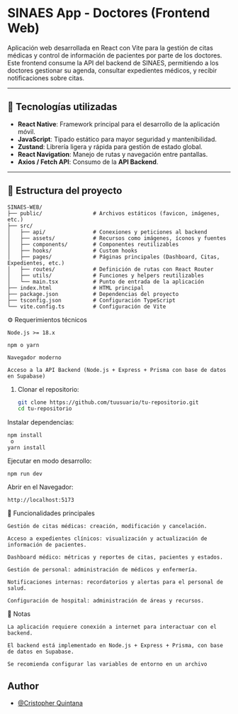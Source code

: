 # SINAES App - Doctores (Frontend Web)

Aplicación web desarrollada en React con Vite para la gestión de citas médicas y control de información de pacientes por parte de los doctores.
Este frontend consume la API del backend de SINAES, permitiendo a los doctores gestionar su agenda, consultar expedientes médicos, y recibir notificaciones sobre citas.

---

## 🚀 Tecnologías utilizadas

- **React Native**: Framework principal para el desarrollo de la aplicación móvil.
- **JavaScript**: Tipado estático para mayor seguridad y mantenibilidad.
- **Zustand**: Librería ligera y rápida para gestión de estado global.
- **React Navigation**: Manejo de rutas y navegación entre pantallas.
- **Axios / Fetch API**: Consumo de la **API Backend**.


---

## 📂 Estructura del proyecto

```plaintext
SINAES-WEB/
├── public/                # Archivos estáticos (favicon, imágenes, etc.)
├── src/
│   ├── api/               # Conexiones y peticiones al backend
│   ├── assets/            # Recursos como imágenes, íconos y fuentes
│   ├── components/        # Componentes reutilizables
│   ├── hooks/             # Custom hooks
│   ├── pages/             # Páginas principales (Dashboard, Citas, Expedientes, etc.)
│   ├── routes/            # Definición de rutas con React Router
│   ├── utils/             # Funciones y helpers reutilizables
│   └── main.tsx           # Punto de entrada de la aplicación
├── index.html             # HTML principal
├── package.json           # Dependencias del proyecto
├── tsconfig.json          # Configuración TypeScript
└── vite.config.ts         # Configuración de Vite

```

⚙️ Requerimientos técnicos

    Node.js >= 18.x

    npm o yarn

    Navegador moderno

    Acceso a la API Backend (Node.js + Express + Prisma con base de datos en Supabase)



1. Clonar el repositorio:
   ```bash
   git clone https://github.com/tuusuario/tu-repositorio.git
   cd tu-repositorio
   ````

Instalar dependencias:

    npm install
     o
    yarn install

Ejecutar en modo desarrollo:

    npm run dev

Abrir en el Navegador:

    http://localhost:5173


📱 Funcionalidades principales

    Gestión de citas médicas: creación, modificación y cancelación.

    Acceso a expedientes clínicos: visualización y actualización de información de pacientes.

    Dashboard médico: métricas y reportes de citas, pacientes y estados.

    Gestión de personal: administración de médicos y enfermería.

    Notificaciones internas: recordatorios y alertas para el personal de salud.

    Configuración de hospital: administración de áreas y recursos.

📌 Notas

    La aplicación requiere conexión a internet para interactuar con el backend.

    El backend está implementado en Node.js + Express + Prisma, con base de datos en Supabase.

    Se recomienda configurar las variables de entorno en un archivo

## Author

- [@Cristopher Quintana](https://github.com/isCris-Q05)

